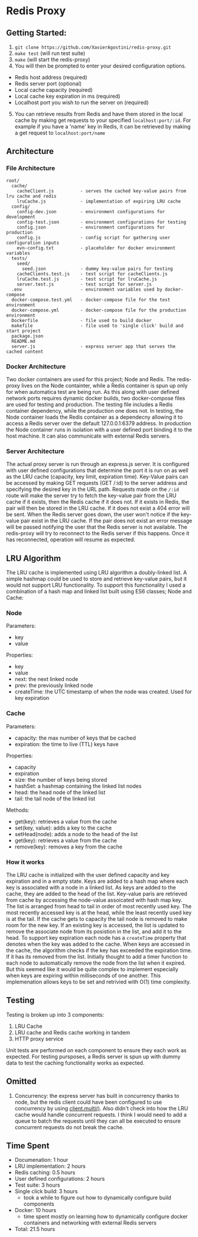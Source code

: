 # Redis Proxy

## Getting Started:
1. ```git clone https://github.com/XavierAgostini/redis-proxy.git```
2. ```make test``` (will run test suite)
3. ```make``` (will start the redis-proxy)
4. You will then be prompted to enter your desired configuration options.
  - Redis host address (required)
  - Redis server port (optional)
  - Local cache capacity (required)
  - Local cache key expiration in ms (required)
  - Localhost port you wish to run the server on (required)

5. You can retrieve results from Redis and have them stored in the local cache by making get requests to your specified `localhost:port/:id`. For example if you have a 'name' key in Redis, it can be retrieved by making a get request to `localhost:port/name`

## Architecture

### File Architecture

```
root/
  cache/
    cacheClient.js          - serves the cached key-value pairs from lru cache and redis
    lruCache.js             - implementation of expiring LRU cache
  config/
    config-dev.json         - environment configurations for development
    config-test.json        - environment configurations for testing
    config.json             - environment configurations for production
    config.js               - config script for gathering user configuration inputs
    evn-config.txt          - placeholder for docker environment variables
  tests/
    seed/
      seed.json             - dummy key-value pairs for testing
    cacheClients.test.js    - test script for cacheClients.js
    lruCache.test.js        - test script for lruCache.js
    server.test.js          - test script for server.js
  .env                      - environment variables used by docker-compose
  docker-compose.test.yml   - docker-compose file for the test environment 
  docker-compose.yml        - docker-compose file for the production environment
  Dockerfile                - file used to build docker
  makefile                  - file used to 'single click' build and start project
  package.json
  README.md
  server.js                 - express server app that serves the cached content
```

### Docker Architecture
Two docker containers are used for this project; Node and Redis. The redis-proxy lives on the Node containter, while a Redis container is spun up only for when automatica test are being run. As this along with user defined network ports requires dynamic docker builds, two docker-compose files are used for testing and production. The testing file includes a Redis container dependency, while the production one does not. In testing, the Node container loads the Redis container as a dependecny allowing it to access a Redis server over the default 127.0.0.1:6379 address. In production the Node container runs in isolation with a user defined port binding it to the host machine. It can also communicate with external Redis servers.

### Server Architecture
The actual proxy server is run through an express.js server. It is configured with user defined configurations that determine the port it is run on as well as the LRU cache (capacity, key limit, expiration time). Key-Value pairs can be accessed by making GET requests (GET /:id) to the server address and specifying the desired key in the URL path. Requests made on the `/:id` route will make the server try to fetch the key-value pair from the LRU cache if it exists, then the Redis cache if it does not. If it exists in Redis, the pair will then be stored in the LRU cache. If it does not exist a 404 error will be sent. When the Redis server goes down, the user won't notice if the key-value pair exist in the LRU cache. If the pair does not exist an error message will be passed notifying the user that the Redis server is not available. The redis-proxy will try to reconnect to the Redis server if this happens. Once it has reconnected, operation will resume as expected.

## LRU Algorithm
The LRU cache is implemented using LRU algorithm a doubly-linked list. A simple hashmap could be used to store and retrieve key-value pairs, but it would not support LRU functionality. To support this functionality I used a combination of a hash map and linked list built using ES6 classes; Node and Cache:

### Node
Parameters:
  - key
  - value
  
Properties:
  - key
  - value
  - next: the next linked node
  - prev: the previously linked node
  - createTime: the UTC timestamp of when the node was created. Used for key expiration

### Cache
Parameters:
  - capacity: the max number of keys that be cached
  - expiration: the time to live (TTL) keys have
  
Properties:
  - capacity
  - expiration
  - size: the number of keys being stored
  - hashSet: a hashmap containing the linked list nodes
  - head: the head node of the linked list
  - tail: the tail node of the linked list

Methods:
  - get(key): retrieves a value from the cache
  - set(key, value): adds a key to the cache
  - setHead(node): adds a node to the head of the list
  - get(key): retrieves a value from the cache
  - remove(key): removes a key from the cache

### How it works
The LRU cache is initialized with the user defined capacity and key expiration and in a empty state. Keys are added to a hash map where each key is associated with a node in a linked list. As keys are added to the cache, they are added to the head of the list. Key-value paris are retrieved from cache by accessing the node-value assoicated with hash map key. The list is arranged from head to tail in order of most recently used key. The most recently accessed key is at the head, while the least recently used key is at the tail. If the cache gets to capacity the tail node is removed to make room for the new key. If an existing key is accessed, the list is updated to remove the associate node from its posistion in the list, and add it to the head. To support key expiration each node has a `createTime` property that denotes when the key was added to the cache. When keys are accessed in the cache, the algorithm checks if the key has exceeded the expiration time. If it has its removed from the list. Initially thought to add a timer function to each node to automatically remove the node from the list when it expired. But this seemed like it would be quite complex to implement especially when keys are expiring within milliseconds of one another. This implemenation allows keys to be set and retrivied with O(1) time complexity.

## Testing
Testing is broken up into 3 components:
1. LRU Cache
2. LRU cache and Redis cache working in tandem
3. HTTP proxy service

Unit tests are performed on each component to ensure they each work as expected. For testing pursposes, a Redis server is spun up with dummy data to test the caching functionality works as expected.

## Omitted
1. Concurrency: the express server has built in concurrency thanks to node, but the redis client could have been configured to use concurrency by using  [client.multi()](https://github.com/NodeRedis/node_redis/#clientmulticommands). Also didn't check into how the LRU cache would handle concurrent requests. I think I would need to add a queue to batch the requests until they can all be executed to ensure concurrent requests do not break the cache.

## Time Spent
- Documenation: 1 hour
- LRU implementation: 2 hours
- Redis caching: 0.5 hours
- User defined configurations: 2 hours
- Test suite: 3 hours
- Single click build: 3 hours
  - took a while to figure out how to dynamically configure build components
- Docker: 10 hours
  - time spent mostly on learning how to dynamically configure docker containers and networking with external Redis servers
- Total: 21.5 hours
